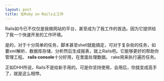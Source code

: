 ```yaml
---
layout: post
title: 在Ruby on Rails上工作
---
```


Rails如今已不仅仅是我做网站的平台，甚至成为了我工作的首选。因为它提供给了我一个快速开发的工作环境。

是的，对于十分简单的任务，脚本甚至shell就能搞定，可对于复杂些的任务，如要xml解析、数据库存储、分析然后生成报表，就上Rails吧。它能够更好的帮助你管理工程。
**rails console**十分好用，在里面处理数据。
rake用来执行遍历任务。

正如DHH所说，Rails不是给新手用的。可是你坚持使用，会用后，你就变成高手了，就是这么相悖。